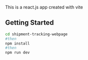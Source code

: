 This is a react.js app created with vite

## Getting Started

```bash
cd shipment-tracking-webpage
#then
npm install
#then
npm run dev
```

